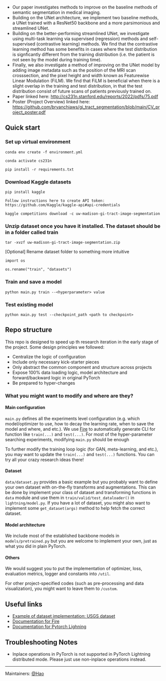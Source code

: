 * Our paper investigates methods to improve on the baseline methods of semantic segmentation in medical imaging.
* Building on the UNet architecture, we implement two baseline methods, a UNet trained with a ResNet50 backbone and a more parsimonious and streamlined UNet. 
* Building on the better-performing streamlined UNet, we investigate using multi-task learning via supervised (regression) methods and self-supervised (contrastive learning) methods. We find that the contrastive learning method has some benefits in cases where the test distribution is signficantly different from the training distribution (i.e. the patient is not seen by the model during training time). 
* Finally, we also investigate a method of improving on the UNet model by adding image metadata such as the position of the MRI scan crosssection, and the pixel height and width known as Featurewise Linear Modulation (FiLM). We find that FiLM is beneficial when there is a slight overlap in the training and test distribution, in that the test distribution consist of future scans of patients previously trained on.
* Paper linked here: http://cs231n.stanford.edu/reports/2022/pdfs/75.pdf
* Poster (Project Overview) linked here: https://github.com/bryanchiaws/gi_tract_segmentation/blob/main/CV_project_poster.pdf

## Quick start
### Set up virtual environment
`conda env create -f environment.yml`

`conda activate cs231n`

`pip install -r requirements.txt`

### Download Kaggle datasets
`pip install kaggle`

`Follow instructions here to create API token: https://github.com/Kaggle/kaggle-api#api-credentials`

`kaggle competitions download -c uw-madison-gi-tract-image-segmentation`

### Unzip dataset once you have it installed. The dataset should be in a folder called train
`tar -xvzf uw-madison-gi-tract-image-segmentation.zip`

[Optional] Rename dataset folder to something more intuitive

`import os`

`os.rename("train", "datasets")`

### Train and save a model 
`python main.py train --<hyperparameter> value`

### Test existing model 
`python main.py test --checkpoint_path <path to checkpoint>`

## Repo structure
This repo is designed to speed up th research iteration in the early stage of the project. 
Some design principles we followed: 
- Centralize the logic of configuration
- Include only necessary kick-starter pieces 
- Only abstract the common component and structure across projects
- Expose 100% data loading logic, model architecture and forward/backward logic in original PyTorch
- Be prepared to hyper-changes

### What you might want to modify and where are they?
#### Main configuration
`main.py` defines all the experiments level configuration (e.g. which model/optimizer to use, how to decay the learning rate, when to save the model and where, and etc.). We use [Fire](https://github.com/google/python-fire/blob/master/docs/guide.md) to automatically generate CLI for function like `train(...)` and `test(...)`. For most of the hyper-parameter searching experiments, modifying `main.py` should be enough

To further modify the training loop logic (for GAN, meta-learning, and etc.), you may want to update the `train(...)` and `test(...)` functions. You can try all your crazy research ideas there!

#### Dataset 
`data/dataset.py` provides a basic example but you probably want to define your own dataset with on-the-fly transforms and augmentations. This can be done by implement your class of dataset and transforming functions in `data` module and use them in `train/valid/test_dataloader()` in `lightning/model.py`. If you have a lot of dataset, you might also want to implement some `get_dataset(args)` method to help fetch the correct dataset. 

#### Model architecture
We include most of the established backbone models in `models/pretrained.py` but you are welcome to implement your own, just as what you did in plain PyTorch. 

#### Others
We would suggest you to put the implementation of optimizer, loss, evaluation metrics, logger and constants into `/util`. 

For other project-specified codes (such as pre-processing and data visualization), you might want to leave them to `/custom`.

## Useful links 
- [Example of dataset implementation: USGS dataset](https://github.com/stanfordmlgroup/old-starter/blob/master/data/usgs_dataset.py)
- [Documentation for Fire](https://github.com/google/python-fire/blob/master/docs/guide.md)
- [Documentation for Pytorch Lighning](https://pytorch-lightning.readthedocs.io/en/stable/)


## Troubleshooting Notes
- Inplace operations in PyTorch is not supported in PyTorch Lightning distributed mode. Please just use non-inplace operations instead. 

--- 
Maintainers: [@Hao](mailto:haosheng@cs.stanford.edu)
 
